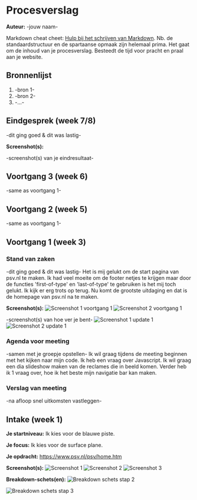 # Procesverslag
**Auteur:** -jouw naam-

Markdown cheat cheet: [Hulp bij het schrijven van Markdown](https://github.com/adam-p/markdown-here/wiki/Markdown-Cheatsheet). Nb. de standaardstructuur en de spartaanse opmaak zijn helemaal prima. Het gaat om de inhoud van je procesverslag. Besteedt de tijd voor pracht en praal aan je website.



## Bronnenlijst
1. -bron 1-
2. -bron 2-
3. -...-



## Eindgesprek (week 7/8)

-dit ging goed & dit was lastig-

**Screenshot(s):**

-screenshot(s) van je eindresultaat-



## Voortgang 3 (week 6)

-same as voortgang 1-



## Voortgang 2 (week 5)

-same as voortgang 1-



## Voortgang 1 (week 3)

### Stand van zaken

-dit ging goed & dit was lastig-
Het is mij gelukt om de start pagina van psv.nl te maken. Ik had veel moeite om de footer netjes te krijgen maar door de functies 'first-of-type' en 'last-of-type' te gebruiken is het mij toch gelukt. Ik kijk er erg trots op terug. Nu komt de grootste uitdaging en dat is de homepage van psv.nl na te maken.

**Screenshot(s):**
![Screenshot 1 voortgang 1](images/screenshot1voortgang1.png)
![Screenshot 2 voortgang 1](images/screenshot2voortgang1.png) 


-screenshot(s) van hoe ver je bent-
![Screenshot 1 update 1](images/screenshot1update1.png) 
![Screenshot 2 update 1](images/screenshot2update1.png) 

### Agenda voor meeting

-samen met je groepje opstellen-
Ik wil graag tijdens de meeting beginnen met het kijken naar mijn code. Ik heb een vraag over Javascript. Ik wil graag een dia slideshow maken van de reclames die in beeld komen. Verder heb ik 1 vraag over, hoe ik het beste mijn navigatie bar kan maken.

### Verslag van meeting

-na afloop snel uitkomsten vastleggen-



## Intake (week 1)

**Je startniveau:** Ik kies voor de blauwe piste.

**Je focus:** Ik kies voor de surface plane.

**Je opdracht:** https://www.psv.nl/psv/home.htm

**Screenshot(s):** 
![Screenshot 1](images/screenshot1.png)
![Screenshot 2](images/screenshot2.png) 
![Screenshot 3](images/screenshot3.png)

**Breakdown-schets(en):**
![Breakdown schets stap 2](images/breakdown_schets_stap2.png)

![Breakdown schets stap 3](images/breakdown_schets_stap3.png)